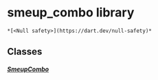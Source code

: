 


# smeup_combo library






    *[<Null safety>](https://dart.dev/null-safety)*





## Classes

##### [SmeupCombo](../smeup_widgets_smeup_combo/SmeupCombo-class.md)



 















